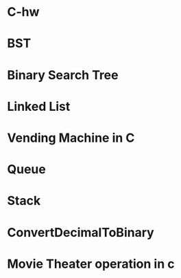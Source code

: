 # C-hw
# BST 
# Binary Search Tree 
# Linked List 
# Vending Machine in C
# Queue
# Stack 
# ConvertDecimalToBinary
# Movie Theater operation in c
